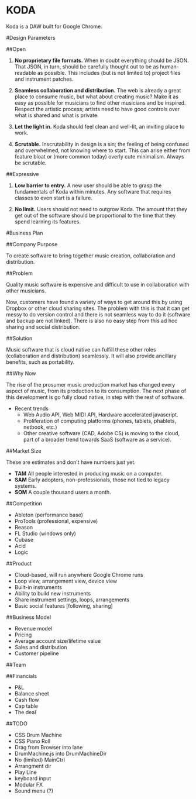 KODA
==========

Koda is a DAW built for Google Chrome.

#Design Parameters

##Open

1. **No proprietary file formats.** When in doubt everything should be JSON. That JSON, in turn, should be carefully thought out to be as human-
readable as possible. This includes (but is not limited to) project files and instrument patches.

2. **Seamless collaboration and distribution.** The web is already a great place to consume music, but what about creating music? Make it as easy as possible 
for musicians to find other musicians and be inspired. Respect the artistic process; artists need to have good controls over what is shared and what is private.

3. **Let the light in.** Koda should feel clean and well-lit, an inviting place to work. 

4. **Scrutable.** Inscrutability in design is a sin; the feeling of being confused and overwhelmed, not knowing where to start. This can arise either from feature bloat or
(more common today) overly cute minimalism. Always be scrutable.

##Expressive

1. **Low barrier to entry.** A new user should be able to grasp the fundamentals of Koda within minutes. Any software that requires classes to even start is a failure.

2. **No limit.** Users should not need to outgrow Koda. The amount that they get out of the software should be proportional to the time that they spend learning its features.


#Business Plan

##Company Purpose

To create software to bring together music creation, collaboration and distribution.

##Problem

Quality music software is expensive and difficult to use in collaboration with other musicians.

Now, customers have found a variety of ways to get around this by using Dropbox or other cloud sharing sites. 
The problem with this is that it can get messy to do version control and there is not seamless way to do it (software and backup are not linked). There is also no easy step from this 
ad hoc sharing and social distribution.

##Solution

Music software that is cloud native can fulfill these other roles (collaboration and distribution) seamlessly. It will also provide ancillary benefits, such as portability.

##Why Now

The rise of the prosumer music production market has changed every aspect of music, from its production to its consumption. The next phase of this development is go fully cloud native, 
in step with the rest of software.

- Recent trends
    - Web Audio API, Web MIDI API, Hardware accelerated javascript.
    - Proliferation of computing platforms (phones, tablets, phablets, netbook, etc.)
    - Other creative software (CAD, Adobe CS) is moving to the cloud, part of a broader trend towards SaaS (software as a service).

##Market Size

These are estimates and don't have numbers just yet.

- **TAM** All people interested in producing music on a computer.
- **SAM** Early adopters, non-professionals, those not tied to legacy systems.
- **SOM** A couple thousand users a month.

##Competition

- Ableton (performance base)
- ProTools (professional, expensive)
- Reason
- FL Studio (windows only)
- Cubase
- Acid
- Logic

##Product

- Cloud-based, will run anywhere Google Chrome runs
- Loop view, arrangement view, device view
- Built-in instruments
- Ability to build new instruments
- Share instrument settings, loops, arrangements
- Basic social features [following, sharing]

##Business Model

- Revenue model
- Pricing
- Average account size/lifetime value
- Sales and distribution
- Customer pipeline

##Team

##Financials

- P&L
- Balance sheet
- Cash flow
- Cap table
- The deal

##TODO

- CSS Drum Machine
- CSS Piano Roll
- Drag from Browser into lane
- DrumMachine.js into DrumMachineDir
- No (limited) MainCtrl
- Arrangment dir
- Play Line
- keyboard input
- Modular FX
- Sound menu (?)

